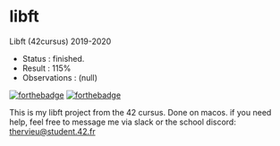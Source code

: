 # libft
Libft (42cursus) 2019-2020

- Status : finished.
- Result        : 115%
- Observations : (null)

[![forthebadge](https://forthebadge.com/images/badges/made-with-c.svg)](https://forthebadge.com)
[![forthebadge](https://forthebadge.com/images/badges/built-with-love.svg)](https://forthebadge.com)

This is my libft project from the 42 cursus. Done on macos.
if you need help, feel free to message me via slack or the school discord: thervieu@student.42.fr
